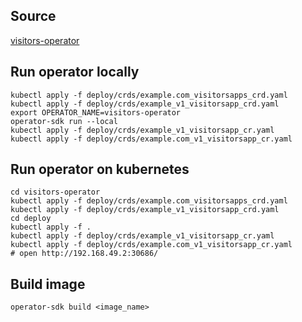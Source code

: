 ## Source

[visitors-operator](https://github.com/kubernetes-operators-book/chapters)

## Run operator locally

```
kubectl apply -f deploy/crds/example.com_visitorsapps_crd.yaml
kubectl apply -f deploy/crds/example_v1_visitorsapp_crd.yaml
export OPERATOR_NAME=visitors-operator
operator-sdk run --local
kubectl apply -f deploy/crds/example_v1_visitorsapp_cr.yaml
kubectl apply -f deploy/crds/example.com_v1_visitorsapp_cr.yaml
```

## Run operator on kubernetes

```
cd visitors-operator
kubectl apply -f deploy/crds/example.com_visitorsapps_crd.yaml
kubectl apply -f deploy/crds/example_v1_visitorsapp_crd.yaml
cd deploy
kubectl apply -f .
kubectl apply -f deploy/crds/example_v1_visitorsapp_cr.yaml
kubectl apply -f deploy/crds/example.com_v1_visitorsapp_cr.yaml
# open http://192.168.49.2:30686/
```

## Build image

```
operator-sdk build <image_name>
```
